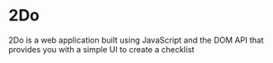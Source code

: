 # 2Do
2Do is a web application built using JavaScript and the DOM API that provides you with a simple UI to create a checklist 
